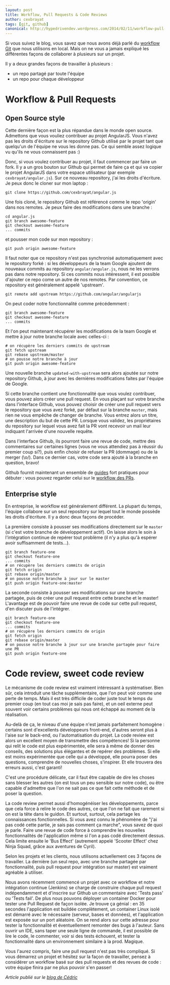```yaml
---
layout: post
title: Workflow, Pull Requests & Code Reviews
author: cexbrayat
tags: [git, github]
canonical: http://hypedrivendev.wordpress.com/2014/02/11/workflow-pull-requests-and-code-reviews
---
```


Si vous suivez le blog, vous savez que nous avons déjà parlé du [workflow Git](http://blog.ninja-squad.com/2013/06/03/branching-with-git/) que nous utilisons en local. Mais on ne vous a jamais expliqué les différentes façons de collaborer à plusieurs sur un projet.

Il y a deux grandes façons de travailler à plusieurs :
- un repo partagé par toute l'équipe
- un repo pour chaque développeur

# Workflow & Pull Requests

## Open Source style

Cette dernière façon est la plus répandue dans le monde open source. Admettons que vous vouliez contribuer au projet AngularJS. Vous n'avez pas les droits d'écriture sur le repository Github utilisé par le projet tant que quelqu'un de l'équipe ne vous les donne pas. Ce qui semble assez logique vu qu'ils ne vous connaissent pas :)

Donc, si vous voulez contribuer au projet, il faut commencer par faire un fork. Il y a un gros bouton sur Github qui permet de faire ça et qui va copier le projet AngularJS dans votre espace utilisateur (par exemple `cexbrayat/angular.js`). Sur ce nouveau repository, j'ai les droits d'écriture. Je peux donc le cloner sur mon laptop :

    git clone https://github.com/cexbrayat/angular.js

Une fois cloné, le repository Github est référencé comme le repo 'origin' dans nos remotes. Je peux faire des modifications dans une branche :

    cd angular.js
    git branch awesome-feature
    git checkout awesome-feature
    ... commits

et pousser mon code sur mon repository :

    git push origin awesome-feature

Il faut noter que ce repository n'est pas synchronisé automatiquement avec le repository forké : si les développeurs de la team Google ajoutent de nouveaux commits au repository `angular/angular.js`, nous ne les verrons pas dans notre repository. Si ces commits nous intéressent, il est possible d'ajouter ce repo come un autre de nos remotes. Par convention, ce repository est généralement appelé 'upstream'.

    git remote add upstream https://github.com/angular/angularjs

On peut coder notre fonctionnalité comme précédemment :

    git branch awesome-feature
    git checkout awesome-feature
    ... commits

Et l'on peut maintenant récupérer les modifications de la team Google et mettre à jour notre branche locale avec celles-ci :
    
    # on récupère les derniers commits de upstream
    git fetch upstream
    git rebase upstream/master
    # on pousse notre branche à jour
    git push origin awesome-feature

Une nouvelle branche `updated-with-upstream` sera alors ajoutée sur notre repository Github, à jour avec les dernières modifications faites par l'équipe de Google.

Si cette branche contient une fonctionnalité que vous voulez contribuer, vous pouvez alors créer une pull request. En vous plaçant sur votre branche dans l'interface Github, vous pouvez choisir de créer une pull request vers le repository que vous avez forké, par défaut sur la branche `master`, mais rien ne vous empêche de changer de branche. Vous entrez alors un titre, une description du but de cette PR. Lorsque vous validez, les propriétaires du repository sur lequel vous avez fait la PR vont recevoir un mail leur indiquant l'arrivée d'une nouvelle requête.

Dans l'interface Github, ils pourront faire une revue de code, mettre des commentaires sur certaines lignes (vous ne vous attendiez pas à réussir du premier coup si?), puis enfin choisir de refuser la PR (dommage) ou de la merger (\o/). Dans ce dernier cas, votre code sera ajouté à la branche en question, bravo!

Github fournit maintenant un ensemble de [guides](http://guides.github.com/) fort pratiques pour débuter : vous pouvez regarder celui sur le [workflow des PRs](http://guides.github.com/overviews/flow/).

## Enterprise style

En entreprise, le workflow est généralement différent. La plupart du temps, l'équipe collabore sur un seul repository sur lequel tout le monde possède les droits d'écriture. Il y a donc deux façons de procéder. 

La première consiste à pousser ses modifications directement sur le `master` (si c'est votre branche de développement actif). On laisse alors le soin à l'intégration continue de repérer tout problème (il n'y a plus qu'à espérer avoir suffisamment de tests...).

    git branch feature-one
    git checkout feature-one
    ... commits
    # on récupère les derniers commits de origin
    git fetch origin
    git rebase origin/master
    # on pousse notre branche à jour sur le master
    git push origin feature-one:master

La seconde consiste à pousser ses modifications sur une branche partagée, puis de créer une pull request entre cette branche et le master! L'avantage est de pouvoir faire une revue de code sur cette pull request, d'en discuter puis de l'intégrer.

    git branch feature-one
    git checkout feature-one
    ... commits
    # on récupère les derniers commits de origin
    git fetch origin
    git rebase origin/master
    # on pousse notre branche à jour sur une branche partagée pour faire une PR
    git push origin feature-one

# Code review, sweet code review

Le mécanisme de code review est vraiment intéressant à systématiser. Bien sûr, cela introduit une tâche supplémentaire, que l'on peut voir comme une perte de temps. Mais il est très difficile de coder juste tout le temps du premier coup (en tout cas moi je sais pas faire), et un oeil externe peut souvent voir certains problèmes qui nous ont échappé au moment de la réalisation. 

Au-delà de ça, le niveau d'une équipe n'est jamais parfaitement homogène : certains sont d'excellents développeurs front-end, d'autres seront plus à l'aise sur le back-end, ou l'automatisation du projet. La code review est alors un excellent moyen de transmettre des compétences! Si la personne qui relit le code est plus expérimentée, elle sera à même de donner des conseils, des solutions plus élégantes et de repérer des problèmes. Si elle est moins expérimentée que celle qui a développé, elle pourra poser des questions, comprendre de nouvelles choses, s'inspirer. Et elle trouvera des erreurs aussi, c'est garanti! 

C'est une procédure délicate, car il faut être capable de dire les choses sans blesser les autres (on est tous un peu sensible sur notre code), ou être capable d'admettre que l'on ne sait pas ce que fait cette méthode et de poser la question. 

La code review permet aussi d'homogénéiser les développements, parce que cela force à relire le code des autres, ce que l'on ne fait que rarement si on est la tête dans le guidon. Et surtout, surtout, cela partage les connaissances fonctionnelles. Si vous avez connu le phénomène de "j'ai pas codé cette partie, je sais pas comment ça marche", vous savez de quoi je parle. Faire une revue de code force à comprendre les nouvelles fonctionnalités de l'application même si l'on a pas codé directement dessus. Cela limite ensuite le 'Bus Effect' (autrement appelé 'Scooter Effect' chez Ninja Squad, grâce aux aventures de Cyril).

Selon les projets et les clients, nous utilisons actuellement ces 3 façons de travailler. La dernière (un seul repo, avec une branche partagée par fonctionnalité, puis pull request pour intégration sur master) est vraiment agréable à utiliser.

Nous avons récemment commencé un projet avec ce workflow et notre intégration continue (Jenkins) se charge de construire chaque pull request indépendamment et d'inscrire sur Github un commentaire avec 'Tests pass' ou 'Tests fail'. De plus nous pouvons déployer un container Docker pour tester une Pull Request de façon isolée. Je trouve ça génial : en 35 secondes l'application est buildée complètement, un container Linux isolé est démarré avec le nécessaire (serveur, bases et données), et l'application est exposée sur un port aléatoire. On se rend alors sur cette adresse pour tester la fonctionnalité et éventuellement remonter des bugs à l'auteur. Sans ouvrir un IDE, sans taper une seule ligne de commande, il est possible de lire le code, le commenter, voir si des tests échouent, et tester la fonctionnalité dans un environnement similaire à la prod. Magique.

Vous l'aurez compris, faire une pull request n'est pas très compliqué. Si vous démarrez un projet et hésitez sur la façon de travailler, pensez à considérer un workflow basé sur des pull requests et des revues de code : votre équipe finira par ne plus pouvoir s'en passer!

_Article publié sur le [blog de Cédric](http://hypedrivendev.wordpress.com/2014/02/11/workflow-pull-requests-and-code-reviews "Article original sur le blog de Cédric Exbrayat")_
